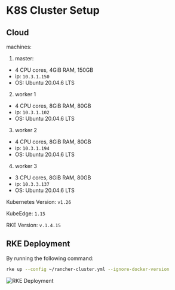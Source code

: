 # K8S Cluster Setup

## Cloud

machines:

1. master:
  - 4 CPU cores, 4GiB RAM, 150GB
  - ip: `10.3.1.150`
  - OS: Ubuntu 20.04.6 LTS
2. worker 1
  - 4 CPU cores, 8GiB RAM, 80GB
  - ip: `10.3.1.102`
  - OS: Ubuntu 20.04.6 LTS
3. worker 2
  - 4 CPU cores, 8GiB RAM, 80GB
  - ip: `10.3.1.194`
  - OS: Ubuntu 20.04.6 LTS
4. worker 3
  - 3 CPU cores, 8GiB RAM, 80GB
  - ip: `10.3.3.137`
  - OS: Ubuntu 20.04.6 LTS

Kubernetes Version: `v1.26`

KubeEdge: `1.15`

RKE Version: `v.1.4.15`

## RKE Deployment

By running the following command:

```sh
rke up --config ~/rancher-cluster.yml --ignore-docker-version
```

![RKE Deployment](rancher-up-doc.gif)
